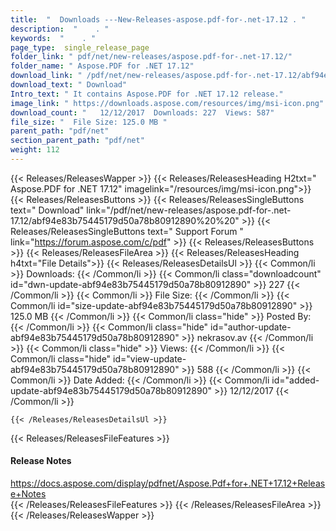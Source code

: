 ```yaml
---
title:  "  Downloads ---New-Releases-aspose.pdf-for-.net-17.12 . " 
description:  "    . " 
keywords:  "    . " 
page_type:  single_release_page
folder_link: " pdf/net/new-releases/aspose.pdf-for-.net-17.12/"
folder_name: " Aspose.PDF for .NET 17.12"
download_link: " /pdf/net/new-releases/aspose.pdf-for-.net-17.12/abf94e83b75445179d50a78b80912890"
download_text: " Download"
Intro_text: " It contains Aspose.PDF for .NET 17.12 release."
image_link: " https://downloads.aspose.com/resources/img/msi-icon.png"
download_count: "   12/12/2017  Downloads: 227  Views: 587"
file_size: "  File Size: 125.0 MB "
parent_path: "pdf/net"
section_parent_path: "pdf/net"
weight: 112 
---
```


{{< Releases/ReleasesWapper >}}
  {{< Releases/ReleasesHeading H2txt=" Aspose.PDF for .NET 17.12" imagelink="/resources/img/msi-icon.png">}}
  {{< Releases/ReleasesButtons >}}
    {{< Releases/ReleasesSingleButtons text=" Download" link="/pdf/net/new-releases/aspose.pdf-for-.net-17.12/abf94e83b75445179d50a78b80912890%20%20" >}}
    {{< Releases/ReleasesSingleButtons text=" Support Forum " link="https://forum.aspose.com/c/pdf" >}}
  {{< Releases/ReleasesButtons >}}
  {{< Releases/ReleasesFileArea >}}
    {{< Releases/ReleasesHeading h4txt="File Details">}}
    {{< Releases/ReleasesDetailsUl >}}
            {{< Common/li  >}} Downloads: {{< /Common/li >}} 
      {{< Common/li class="downloadcount" id="dwn-update-abf94e83b75445179d50a78b80912890" >}} 227 {{< /Common/li >}} 
      {{< Common/li  >}} File Size: {{< /Common/li >}} 
      {{< Common/li id="size-update-abf94e83b75445179d50a78b80912890" >}} 125.0 MB {{< /Common/li >}} 
      {{< Common/li  class="hide" >}} Posted By: {{< /Common/li >}} 
      {{< Common/li class="hide" id="author-update-abf94e83b75445179d50a78b80912890" >}} nekrasov.av {{< /Common/li >}} 
      {{< Common/li class="hide"  >}} Views: {{< /Common/li >}} 
      {{< Common/li class="hide" id="view-update-abf94e83b75445179d50a78b80912890" >}} 588 {{< /Common/li >}} 
      {{< Common/li  >}} Date Added: {{< /Common/li >}} 
      {{< Common/li id="added-update-abf94e83b75445179d50a78b80912890" >}} 12/12/2017 {{< /Common/li >}} 

    {{< /Releases/ReleasesDetailsUl >}}

  {{< Releases/ReleasesFileFeatures >}}
      <h4>Release Notes</h4><div><a href="https://docs.aspose.com/display/pdfnet/Aspose.Pdf+for+.NET+17.12+Release+Notes">https://docs.aspose.com/display/pdfnet/Aspose.Pdf+for+.NET+17.12+Release+Notes</a></div>
  {{< /Releases/ReleasesFileFeatures >}}
 {{< /Releases/ReleasesFileArea >}}
{{< /Releases/ReleasesWapper >}}


